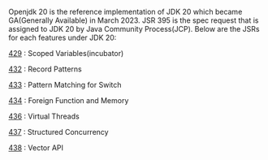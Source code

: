Openjdk 20 is the reference implementation of JDK 20 which became GA(Generally Available) in March 2023. JSR 395 is the spec request that is assigned to JDK 20 by
Java Community Process(JCP). Below are the JSRs for each features under JDK 20:

[429](./429.md) : Scoped Variables(incubator)

[432](./432.md) : Record Patterns

[433](./433.md) : Pattern Matching for Switch

[434](./434.md) : Foreign Function and Memory

[436](./436.md) : Virtual Threads

[437](./437.md) : Structured Concurrency

[438](./438.md) : Vector API

